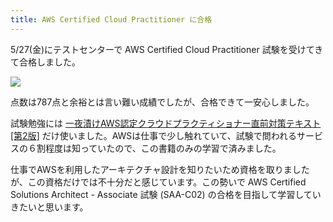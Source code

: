 ```yaml
---
title: AWS Certified Cloud Practitioner に合格
---
```

5/27(金)にテストセンターで AWS Certified Cloud Practitioner 試験を受けてきて合格しました。

![](https://lh4.googleusercontent.com/xvRx4GlQ9Zpn1lJNOD5_YS9GDxFNCk4lqsEjcz7RVTRsMkHZsVBrBxGEE0yqJmr2GFZYeRgeCk0bWS4i6eacu_5QpCObh3GxCjrm1SVo8D8Y8SLbKmNVXxR4t0KqknBEEtnduxl-yOmMOww4kw)

点数は787点と余裕とは言い難い成績でしたが、合格できて一安心しました。

試験勉強には [一夜漬けAWS認定クラウドプラクティショナー直前対策テキスト\[第2版\]](https://www.amazon.co.jp/dp/4798067156) だけ使いました。AWSは仕事で少し触れていて、試験で問われるサービスの６割程度は知っていたので、この書籍のみの学習で済みました。

仕事でAWSを利用したアーキテクチャ設計を知りたいため資格を取りましたが、この資格だけでは不十分だと感じています。この勢いで AWS Certified Solutions Architect - Associate 試験 (SAA-C02) の合格を目指して学習していきたいと思います。

